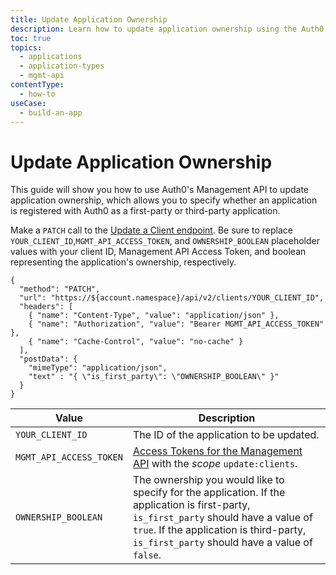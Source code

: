 ```yaml
---
title: Update Application Ownership
description: Learn how to update application ownership using the Auth0 Management API. This will let you specify whether an application is registered with Auth0 as a first-party or third-party application.
toc: true
topics:
  - applications
  - application-types
  - mgmt-api
contentType: 
  - how-to
useCase:
  - build-an-app
---
```

# Update Application Ownership

This guide will show you how to use Auth0's Management API to update application ownership, which allows you to specify whether an application is registered with Auth0 as a first-party or third-party application.

Make a `PATCH` call to the [Update a Client endpoint](/api/management/v2#!/Clients/patch_clients_by_id). Be sure to replace `YOUR_CLIENT_ID`,`MGMT_API_ACCESS_TOKEN`, and `OWNERSHIP_BOOLEAN` placeholder values with your client ID, Management API Access Token, and boolean representing the application's ownership, respectively.

```har
{
  "method": "PATCH",
  "url": "https://${account.namespace}/api/v2/clients/YOUR_CLIENT_ID",
  "headers": [
    { "name": "Content-Type", "value": "application/json" },
    { "name": "Authorization", "value": "Bearer MGMT_API_ACCESS_TOKEN" },
    { "name": "Cache-Control", "value": "no-cache" }
  ],
  "postData": {
    "mimeType": "application/json",
    "text" : "{ \"is_first_party\": \"OWNERSHIP_BOOLEAN\" }"
  }
}
```

| Value | Description |
| - | - |
| `YOUR_CLIENT_ID` | Τhe ID of the application to be updated. |
| `MGMT_API_ACCESS_TOKEN` | [Access Tokens for the Management API](/api/management/v2/tokens) with the <dfn data-key="scope">scope</dfn> `update:clients`. |
| `OWNERSHIP_BOOLEAN` | The ownership you would like to specify for the application. If the application is first-party, `is_first_party` should have a value of `true`. If the application is third-party, `is_first_party` should have a value of `false`. |
